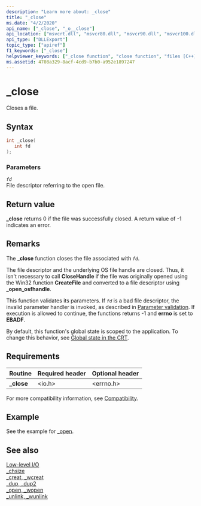 ```yaml
---
description: "Learn more about: _close"
title: "_close"
ms.date: "4/2/2020"
api_name: ["_close", "_o__close"]
api_location: ["msvcrt.dll", "msvcr80.dll", "msvcr90.dll", "msvcr100.dll", "msvcr100_clr0400.dll", "msvcr110.dll", "msvcr110_clr0400.dll", "msvcr120.dll", "msvcr120_clr0400.dll", "ucrtbase.dll", "api-ms-win-crt-stdio-l1-1-0.dll", "api-ms-win-crt-private-l1-1-0.dll"]
api_type: ["DLLExport"]
topic_type: ["apiref"]
f1_keywords: ["_close"]
helpviewer_keywords: ["_close function", "close function", "files [C++], closing"]
ms.assetid: 4708a329-8acf-4cd9-b7b0-a952e1897247
---
```

# _close

Closes a file.

## Syntax

```C
int _close(
   int fd
);
```

### Parameters

*`fd`*<br/>
File descriptor referring to the open file.

## Return value

**_close** returns 0 if the file was successfully closed. A return value of -1 indicates an error.

## Remarks

The **_close** function closes the file associated with *`fd`*.

The file descriptor and the underlying OS file handle are closed. Thus, it isn't necessary to call **CloseHandle** if the file was originally opened using the Win32 function **CreateFile** and converted to a file descriptor using **_open_osfhandle**.

This function validates its parameters. If *`fd`* is a bad file descriptor, the invalid parameter handler is invoked, as described in [Parameter validation](../parameter-validation.md). If execution is allowed to continue, the functions returns -1 and **errno** is set to **EBADF**.

By default, this function's global state is scoped to the application. To change this behavior, see [Global state in the CRT](../global-state.md).

## Requirements

|Routine|Required header|Optional header|
|-------------|---------------------|---------------------|
|**_close**|\<io.h>|\<errno.h>|

For more compatibility information, see [Compatibility](../compatibility.md).

## Example

See the example for [_open](open-wopen.md).

## See also

[Low-level I/O](../low-level-i-o.md)\
[_chsize](chsize.md)\
[_creat, _wcreat](creat-wcreat.md)\
[_dup, _dup2](dup-dup2.md)\
[_open, _wopen](open-wopen.md)\
[_unlink, _wunlink](unlink-wunlink.md)
